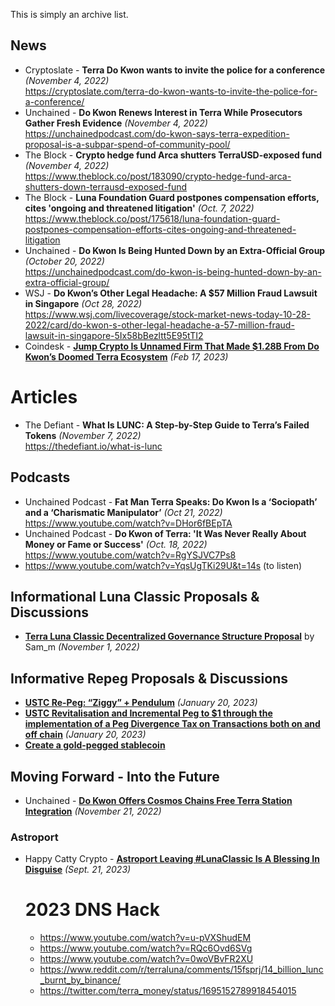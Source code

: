 This is simply an archive list.

## News
- Cryptoslate - **Terra Do Kwon wants to invite the police for a conference** _(November 4, 2022)_
  <br/>https://cryptoslate.com/terra-do-kwon-wants-to-invite-the-police-for-a-conference/
- Unchained - **Do Kwon Renews Interest in Terra While Prosecutors Gather Fresh Evidence** _(November 4, 2022)_
  <br/>https://unchainedpodcast.com/do-kwon-says-terra-expedition-proposal-is-a-subpar-spend-of-community-pool/
- The Block - **Crypto hedge fund Arca shutters TerraUSD-exposed fund** _(November 4, 2022)_
  <br/>https://www.theblock.co/post/183090/crypto-hedge-fund-arca-shutters-down-terrausd-exposed-fund
- The Block - **Luna Foundation Guard postpones compensation efforts, cites 'ongoing and threatened litigation'** _(Oct.  7, 2022)_
  <br/>https://www.theblock.co/post/175618/luna-foundation-guard-postpones-compensation-efforts-cites-ongoing-and-threatened-litigation
- Unchained - **Do Kwon Is Being Hunted Down by an Extra-Official Group** _(October 20, 2022)_
  <br/>https://unchainedpodcast.com/do-kwon-is-being-hunted-down-by-an-extra-official-group/
- WSJ - **Do Kwon’s Other Legal Headache: A $57 Million Fraud Lawsuit in Singapore** _(Oct 28, 2022)_
  <br/>https://www.wsj.com/livecoverage/stock-market-news-today-10-28-2022/card/do-kwon-s-other-legal-headache-a-57-million-fraud-lawsuit-in-singapore-5Ix58bBezltt5E95tTI2
- Coindesk - [**Jump Crypto Is Unnamed Firm That Made $1.28B From Do Kwon’s Doomed Terra Ecosystem**](https://www.coindesk.com/business/2023/02/17/jump-crypto-is-unnamed-firm-that-made-128b-from-do-kwons-doomed-terra-ecosystem-sources/)
  _(Feb 17, 2023)_
 
# Articles
- The Defiant - **What Is LUNC: A Step-by-Step Guide to Terra’s Failed Tokens** _(November 7, 2022)_
  <br/>https://thedefiant.io/what-is-lunc

## Podcasts

- Unchained Podcast - **Fat Man Terra Speaks: Do Kwon Is a ‘Sociopath’ and a ‘Charismatic Manipulator’** _(Oct 21, 2022)_
  <br/>https://www.youtube.com/watch?v=DHor6fBEpTA
- Unchained Podcast - **Do Kwon of Terra: 'It Was Never Really About Money or Fame or Success'** _(Oct. 18, 2022)_
  <br/>https://www.youtube.com/watch?v=RgYSJVC7Ps8
- https://www.youtube.com/watch?v=YqsUgTKi29U&t=14s (to listen)

## Informational Luna Classic Proposals & Discussions

- [**Terra Luna Classic Decentralized Governance Structure Proposal**](https://classic-agora.terra.money/t/terra-luna-classic-decentralized-governance-structure-proposal/47832)
  by Sam_m _(November 1, 2022)_

  
## Informative Repeg Proposals & Discussions

- [**USTC Re-Peg: “Ziggy” + Pendulum**](https://classic-agora.terra.money/t/ustc-re-peg-ziggy-pendulum/49747)
  _(January 20, 2023)_
- [**USTC Revitalisation and Incremental Peg to $1 through the implementation of a Peg Divergence Tax on Transactions both on and off chain**](https://classic-agora.terra.money/t/ustc-revitalisation-and-incremental-peg-to-1-through-the-implementation-of-a-peg-divergence-tax-on-transactions-both-on-and-off-chain/49744)
  _(January 20, 2023)_
- [**Create a gold-pegged stablecoin**](https://classic-agora.terra.money/t/create-a-gold-pegged-stablecoin/50273/19)
  
## Moving Forward - Into the Future
- Unchained - [**Do Kwon Offers Cosmos Chains Free Terra Station Integration**](https://unchainedpodcast.com/do-kwon-offers-cosmos-chains-free-terra-station-integration/)
  _(November 21, 2022)_

### Astroport 
- Happy Catty Crypto - [**Astroport Leaving #LunaClassic Is A Blessing In Disguise**](https://www.youtube.com/watch?v=YtdkP_pJ5ww) _(Sept. 21, 2023)_

  # 2023 DNS Hack
  - https://www.youtube.com/watch?v=u-pVXShudEM
  - https://www.youtube.com/watch?v=RQc6Ovd6SVg
  - https://www.youtube.com/watch?v=0woVBvFR2XU
  - https://www.reddit.com/r/terraluna/comments/15fsprj/14_billion_lunc_burnt_by_binance/
  - https://twitter.com/terra_money/status/1695152789918454015
